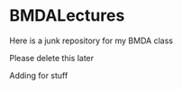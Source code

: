 # BMDALectures
Here is a junk repository for my BMDA class

Please delete this later

Adding for stuff
